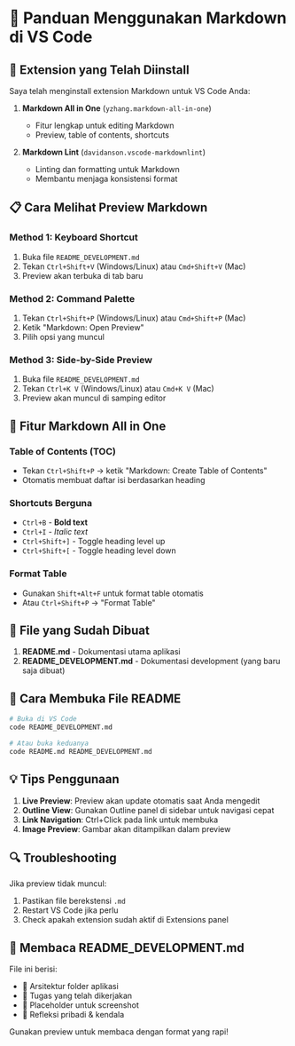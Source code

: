 # 📖 Panduan Menggunakan Markdown di VS Code

## 🔧 Extension yang Telah Diinstall

Saya telah menginstall extension Markdown untuk VS Code Anda:

1. **Markdown All in One** (`yzhang.markdown-all-in-one`)
   - Fitur lengkap untuk editing Markdown
   - Preview, table of contents, shortcuts
   
2. **Markdown Lint** (`davidanson.vscode-markdownlint`)
   - Linting dan formatting untuk Markdown
   - Membantu menjaga konsistensi format

## 📋 Cara Melihat Preview Markdown

### Method 1: Keyboard Shortcut
1. Buka file `README_DEVELOPMENT.md`
2. Tekan `Ctrl+Shift+V` (Windows/Linux) atau `Cmd+Shift+V` (Mac)
3. Preview akan terbuka di tab baru

### Method 2: Command Palette
1. Tekan `Ctrl+Shift+P` (Windows/Linux) atau `Cmd+Shift+P` (Mac)
2. Ketik "Markdown: Open Preview"
3. Pilih opsi yang muncul

### Method 3: Side-by-Side Preview
1. Buka file `README_DEVELOPMENT.md`
2. Tekan `Ctrl+K V` (Windows/Linux) atau `Cmd+K V` (Mac)
3. Preview akan muncul di samping editor

## 🎯 Fitur Markdown All in One

### Table of Contents (TOC)
- Tekan `Ctrl+Shift+P` → ketik "Markdown: Create Table of Contents"
- Otomatis membuat daftar isi berdasarkan heading

### Shortcuts Berguna
- `Ctrl+B` - **Bold text**
- `Ctrl+I` - *Italic text*
- `Ctrl+Shift+]` - Toggle heading level up
- `Ctrl+Shift+[` - Toggle heading level down

### Format Table
- Gunakan `Shift+Alt+F` untuk format table otomatis
- Atau `Ctrl+Shift+P` → "Format Table"

## 📁 File yang Sudah Dibuat

1. **README.md** - Dokumentasi utama aplikasi
2. **README_DEVELOPMENT.md** - Dokumentasi development (yang baru saja dibuat)

## 🚀 Cara Membuka File README

```bash
# Buka di VS Code
code README_DEVELOPMENT.md

# Atau buka keduanya
code README.md README_DEVELOPMENT.md
```

## 💡 Tips Penggunaan

1. **Live Preview**: Preview akan update otomatis saat Anda mengedit
2. **Outline View**: Gunakan Outline panel di sidebar untuk navigasi cepat
3. **Link Navigation**: Ctrl+Click pada link untuk membuka
4. **Image Preview**: Gambar akan ditampilkan dalam preview

## 🔍 Troubleshooting

Jika preview tidak muncul:
1. Pastikan file berekstensi `.md`
2. Restart VS Code jika perlu
3. Check apakah extension sudah aktif di Extensions panel

## 📖 Membaca README_DEVELOPMENT.md

File ini berisi:
- 📁 Arsitektur folder aplikasi
- 🚀 Tugas yang telah dikerjakan
- 📸 Placeholder untuk screenshot
- 🤔 Refleksi pribadi & kendala

Gunakan preview untuk membaca dengan format yang rapi!
